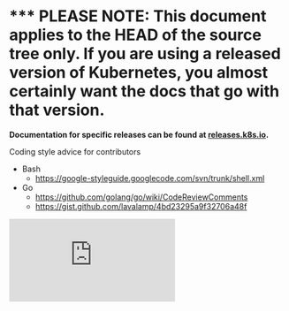 <!-- BEGIN MUNGE: UNVERSIONED_WARNING -->

<!-- BEGIN STRIP_FOR_RELEASE -->

<h1>*** PLEASE NOTE: This document applies to the HEAD of the source
tree only. If you are using a released version of Kubernetes, you almost
certainly want the docs that go with that version.</h1>

<strong>Documentation for specific releases can be found at
[releases.k8s.io](http://releases.k8s.io).</strong>

<!-- END STRIP_FOR_RELEASE -->

<!-- END MUNGE: UNVERSIONED_WARNING -->
Coding style advice for contributors
  - Bash
    - https://google-styleguide.googlecode.com/svn/trunk/shell.xml
  - Go
    - https://github.com/golang/go/wiki/CodeReviewComments
    - https://gist.github.com/lavalamp/4bd23295a9f32706a48f



[![Analytics](https://kubernetes-site.appspot.com/UA-36037335-10/GitHub/docs/devel/coding-conventions.md?pixel)]()
